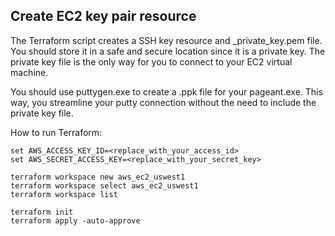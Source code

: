 ## Create EC2 key pair resource

The Terraform script creates a SSH key resource and <namespace>_private_key.pem file. You should store it in a safe and secure location since it is a private key. The private key file is the only way for you to connect to your EC2 virtual machine.

You should use puttygen.exe to create a .ppk file for your pageant.exe. This way, you streamline your putty connection without the need to include the private key file.


How to run Terraform:

    set AWS_ACCESS_KEY_ID=<replace_with_your_access_id>
    set AWS_SECRET_ACCESS_KEY=<replace_with_your_secret_key>

    terraform workspace new aws_ec2_uswest1
    terraform workspace select aws_ec2_uswest1
    terraform workspace list

    terraform init
    terraform apply -auto-approve

